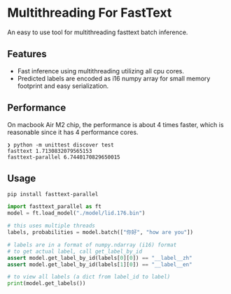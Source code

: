 # Multithreading For FastText

An easy to use tool for multithreading fasttext batch inference.

## Features
- Fast inference using multithreading utilizing all cpu cores.
- Predicted labels are encoded as i16 numpy array for small memory footprint and easy serialization.

## Performance

On macbook Air M2 chip, the performance is about 4 times faster,
which is reasonable since it has 4 performance cores.

```
❯ python -m unittest discover test
fasttext 1.7130832079565153
fasttext-parallel 6.7440170829650015
```

## Usage

```
pip install fasttext-parallel
```

```python
import fasttext_parallel as ft
model = ft.load_model("./model/lid.176.bin")

# this uses multiple threads
labels, probabilities = model.batch(["你好", "how are you"])

# labels are in a format of numpy.ndarray (i16) format
# to get actual label, call get_label_by_id
assert model.get_label_by_id(labels[0][0]) == "__label__zh"
assert model.get_label_by_id(labels[1][0]) == "__label__en"

# to view all labels (a dict from label_id to label)
print(model.get_labels())
```
